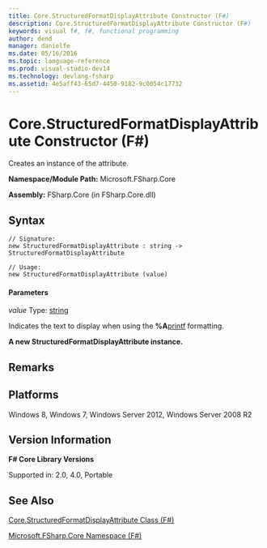 ```yaml
---
title: Core.StructuredFormatDisplayAttribute Constructor (F#)
description: Core.StructuredFormatDisplayAttribute Constructor (F#)
keywords: visual f#, f#, functional programming
author: dend
manager: danielfe
ms.date: 05/16/2016
ms.topic: language-reference
ms.prod: visual-studio-dev14
ms.technology: devlang-fsharp
ms.assetid: 4e5aff43-65d7-4450-9182-9c0054c17732 
---
```


# Core.StructuredFormatDisplayAttribute Constructor (F#)

Creates an instance of the attribute.

**Namespace/Module Path:** Microsoft.FSharp.Core

**Assembly:** FSharp.Core (in FSharp.Core.dll)


## Syntax

```
// Signature:
new StructuredFormatDisplayAttribute : string -> StructuredFormatDisplayAttribute

// Usage:
new StructuredFormatDisplayAttribute (value)
```

#### Parameters
*value*
Type: [string](https://msdn.microsoft.com/library/12b97856-ec80-4f70-a018-afb0753f755a)


Indicates the text to display when using the **%A**[printf](https://msdn.microsoft.com/library/ea074733-6b5d-498c-ac88-7e4e0f8ded25) formatting.



**A new StructuredFormatDisplayAttribute instance.**
## Remarks

## Platforms
Windows 8, Windows 7, Windows Server 2012, Windows Server 2008 R2


## Version Information
**F# Core Library Versions**

Supported in: 2.0, 4.0, Portable




## See Also
[Core.StructuredFormatDisplayAttribute Class &#40;F&#35;&#41;](Core.StructuredFormatDisplayAttribute-Class-%5BFSharp%5D.md)

[Microsoft.FSharp.Core Namespace &#40;F&#35;&#41;](Microsoft.FSharp.Core-Namespace-%5BFSharp%5D.md)

